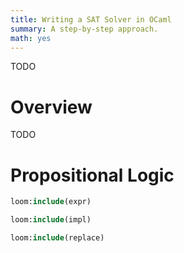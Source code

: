 ```yaml
---
title: Writing a SAT Solver in OCaml
summary: A step-by-step approach.
math: yes
---
```


TODO

# Overview

TODO

# Propositional Logic

```ocaml
loom:include(expr)
```

```ocaml
loom:include(impl)
```

```ocaml
loom:include(replace)
```